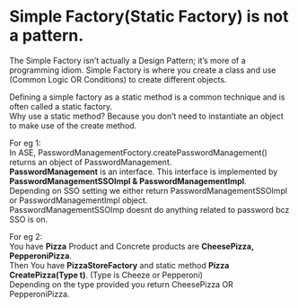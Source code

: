 
# Simple Factory(Static Factory) is not a pattern.

The Simple Factory isn’t actually a Design Pattern; it’s more of a programming idiom.
Simple Factory is where you create a class and use (Common Logic OR Conditions) to create different objects.

Defining a simple factory as a static method is a common technique and is often called a static factory.\
Why use a static method? Because you don’t need to instantiate an object to make use of the create method.

For eg 1:\
In ASE, PasswordManagementFoctory.createPasswordManagement() returns an object of PasswordManagement.\
**PasswordManagement** is an interface. This interface is implemented by **PasswordManagementSSOImpl & PasswordManagementImpl**.\
Depending on SSO setting we either return PasswordManagementSSOImpl or PasswordManagementImpl object.\
PasswordManagementSSOImp doesnt do anything related to password bcz SSO is on.

For eg 2:\
You have **Pizza** Product and Concrete products are **CheesePizza, PepperoniPizza**.\
Then You have **PizzaStoreFactory** and static method **Pizza CreatePizza(Type t)**. (Type is Cheeze or Pepperoni)\
Depending on the type provided you return CheesePizza OR PepperoniPizza.



